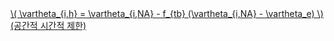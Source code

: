 <a href="/eco2_guide_center/1.%20ECO2%20Logic%20Guide/Hee1_Equation_List.html" class="equation-link" target="_blank" rel="noopener noreferrer">
  \( \vartheta_{i,h} = \vartheta_{i,NA} - f_{tb} (\vartheta_{i,NA} - \vartheta_e) \)  <span class="note">(공간적 시간적 제한)</span>
</a>
